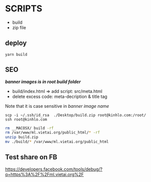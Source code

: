 # SCRIPTS

- build
- zip file

## deploy
```
yarn build
```

## SEO

***banner images is in root build folder***

- build/index.html
=> add script: src/meta.html 
- delete excess code: meta-decription & title tag

Note that it is case sensitive in *banner image name*

```
scp -i ~/.ssh/id_rsa  ./Desktop/build.zip root@kinhlo.com:/root/
ssh root@kinhlo.com
```

```bash
rm __MACOSX/ build -rf
rm /var/www/ml.vietai.org/public_html/* -rf
unzip build.zip
mv ./build/* /var/www/ml.vietai.org/public_html
```

## Test share on FB
https://developers.facebook.com/tools/debug/?q=https%3A%2F%2Fml.vietai.org%2F
